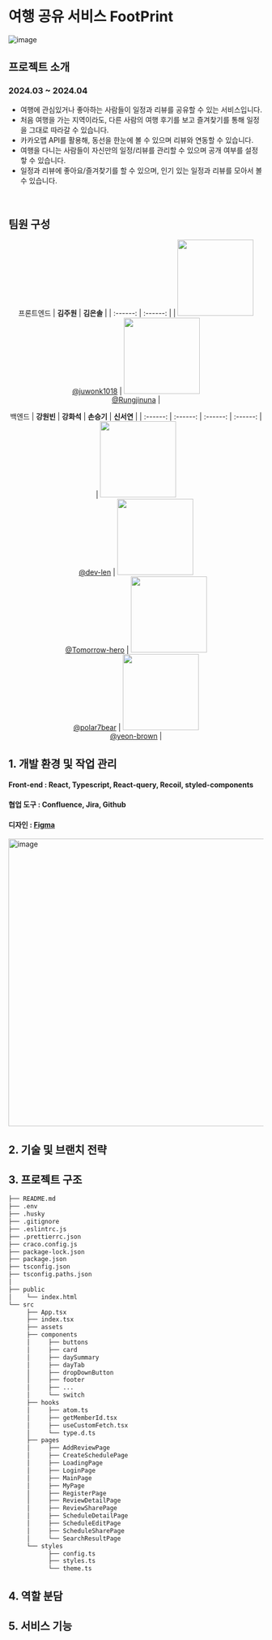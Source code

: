 # 여행 공유 서비스 FootPrint
![image](https://github.com/dogfoot-birdfoot/footprint-front/assets/86706630/ef38d98a-b016-4993-87eb-575d4b45b9ab)

## 프로젝트 소개

### 2024.03 ~ 2024.04

- 여행에 관심있거나 좋아하는 사람들이 일정과 리뷰를 공유할 수 있는 서비스입니다.
- 처음 여행을 가는 지역이라도, 다른 사람의 여행 후기를 보고 즐겨찾기를 통해 일정을 그대로 따라갈 수 있습니다.
- 카카오맵 API를 활용해, 동선을 한눈에 볼 수 있으며 리뷰와 연동할 수 있습니다.
- 여행을 다니는 사람들이 자신만의 일정/리뷰를 관리할 수 있으며 공개 여부를 설정핳 수 있습니다.
- 일정과 리뷰에 좋아요/즐겨찾기를 할 수 있으며, 인기 있는 일정과 리뷰를 모아서 볼 수 있습니다.

<br/>

## 팀원 구성
<div align="center">
     
프론트엔드
| **김주원** | **김은솔** |
| :------: |  :------: |
| [<img src="https://avatars.githubusercontent.com/u/86706630?v=4" height=150 width=150> <br/> @juwonk1018](https://github.com/juwonk1018) | [<img src="https://avatars.githubusercontent.com/u/148325314?v=4" height=150 width=150> <br/> @Rungjinuna](https://github.com/Rungjinuna) |


백엔드
| **강원빈** | **강화석** | **손승기** | **신서연** |
| :------: |  :------: | :------: |  :------: |
| [<img src="https://avatars.githubusercontent.com/u/151418023?v=4" height=150 width=150> <br/> @dev-len](https://github.com/dev-len) | [<img src="https://avatars.githubusercontent.com/u/93701776?v=4" height=150 width=150> <br/> @Tomorrow-hero](https://github.com/Tomorrow-hero) | [<img src="https://avatars.githubusercontent.com/u/124570553?v=4" height=150 width=150> <br/> @polar7bear](https://github.com/polar7bear) | [<img src="https://avatars.githubusercontent.com/u/47629804?v=4" height=150 width=150> <br/> @yeon-brown](https://github.com/yeon-brown) |

</div>

## 1. 개발 환경 및 작업 관리

#### Front-end : React, Typescript, React-query, Recoil, styled-components
#### 협업 도구 : Confluence, Jira, Github
#### 디자인 : [Figma](https://www.figma.com/file/1vW1WGiyRi3QVP5RfYi8PT/%EC%97%AC%ED%96%89%EC%96%B4%ED%94%8C%EB%A6%AC%EC%BC%80%EC%9D%B4%EC%85%98?type=design&node-id=0-1&mode=design&t=ptdWWcXEpRvpnVy3-0)

<img width="567" alt="image" src="https://github.com/dogfoot-birdfoot/footprint-front/assets/86706630/49b44998-3440-4331-ae1f-b7b2651b4049">

## 2. 기술 및 브랜치 전략

## 3. 프로젝트 구조
```bash
├── README.md
├── .env
├── .husky
├── .gitignore
├── .eslintrc.js
├── .prettierrc.json
├── craco.config.js
├── package-lock.json
├── package.json
├── tsconfig.json
├── tsconfig.paths.json
│
├── public
│    └── index.html
└── src
     ├── App.tsx
     ├── index.tsx
     ├── assets
     ├── components
     │     ├── buttons
     │     ├── card
     │     ├── daySummary
     │     ├── dayTab
     │     ├── dropDownButton
     │     ├── footer
     │     ├── ...
     │     └── switch
     ├── hooks
     │     ├── atom.ts
     │     ├── getMemberId.tsx
     │     ├── useCustomFetch.tsx
     │     └── type.d.ts
     ├── pages
     │     ├── AddReviewPage
     │     ├── CreateSchedulePage
     │     ├── LoadingPage
     │     ├── LoginPage
     │     ├── MainPage
     │     ├── MyPage
     │     ├── RegisterPage
     │     ├── ReviewDetailPage
     │     ├── ReviewSharePage
     │     ├── ScheduleDetailPage
     │     ├── ScheduleEditPage
     │     ├── ScheduleSharePage
     │     └── SearchResultPage
     └── styles
           ├── config.ts
           ├── styles.ts
           └── theme.ts
```
## 4. 역할 분담

## 5. 서비스 기능
